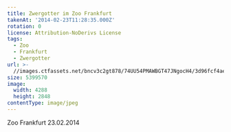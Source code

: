 ```yaml
---
title: Zwergotter im Zoo Frankfurt
takenAt: '2014-02-23T11:28:35.000Z'
rotation: 0
license: Attribution-NoDerivs License
tags:
  - Zoo
  - Frankfurt
  - Zwergotter
url: >-
  //images.ctfassets.net/bncv3c2gt878/74UU54PMAWBGT47JNgocH4/3d96fcf4ae0cb4e5545e1f7127ce62b7/zwergotter-im-zoo-frankfurt_12729896153_o
size: 5399570
image:
  width: 4288
  height: 2848
contentType: image/jpeg
---
```


Zoo Frankfurt 23.02.2014